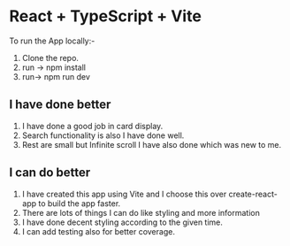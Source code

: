 # React + TypeScript + Vite

To run the App locally:-
 1. Clone the repo.
 2. run -> npm install
 3. run->  npm run dev

## I have done better

1. I have done a good job in card display.
2. Search functionality is also I have done well.
3. Rest are small but Infinite scroll I have also done which was new to me.


## I can do better

1. I have created this app using Vite and I choose this over create-react-app to build the app faster.
2. There are lots of things I can do like styling and more information
3. I have done decent styling according to the given time.
4. I can add testing also for better coverage.
